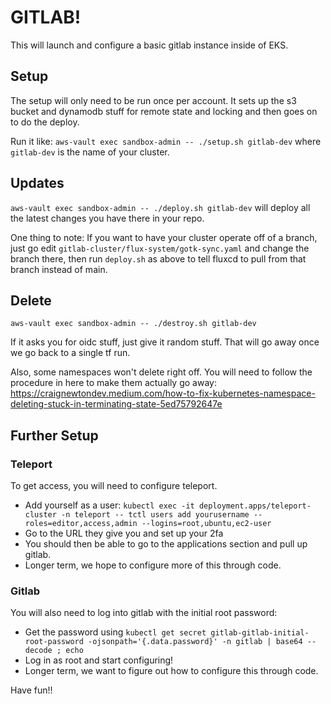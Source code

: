 # GITLAB!

This will launch and configure a basic gitlab instance inside of EKS.

## Setup

The setup will only need to be run once per account.  It sets up the s3 bucket
and dynamodb stuff for remote state and locking and then goes on to do the deploy.

Run it like: `aws-vault exec sandbox-admin -- ./setup.sh gitlab-dev` where
`gitlab-dev` is the name of your cluster.

## Updates

`aws-vault exec sandbox-admin -- ./deploy.sh gitlab-dev` will deploy all the
latest changes you have there in your repo.

One thing to note:  If you want to have your cluster operate off of a
branch, just go edit `gitlab-cluster/flux-system/gotk-sync.yaml` and
change the branch there, then run `deploy.sh` as above to tell fluxcd
to pull from that branch instead of main.

## Delete

`aws-vault exec sandbox-admin -- ./destroy.sh gitlab-dev`

If it asks you for oidc stuff, just give it random stuff.
That will go away once we go back to a single tf run.

Also, some namespaces won't delete right off.  You will need to
follow the procedure in here to make them actually go away:
https://craignewtondev.medium.com/how-to-fix-kubernetes-namespace-deleting-stuck-in-terminating-state-5ed75792647e

## Further Setup

### Teleport
To get access, you will need to configure teleport.
- Add yourself as a user: `kubectl exec -it deployment.apps/teleport-cluster -n teleport -- tctl users add yourusername --roles=editor,access,admin --logins=root,ubuntu,ec2-user`
- Go to the URL they give you and set up your 2fa
- You should then be able to go to the applications section and pull up gitlab.
- Longer term, we hope to configure more of this through code.


### Gitlab
You will also need to log into gitlab with the initial root password:
- Get the password using `kubectl get secret gitlab-gitlab-initial-root-password -ojsonpath='{.data.password}' -n gitlab | base64 --decode ; echo`
- Log in as root and start configuring!
- Longer term, we want to figure out how to configure this through code.


Have fun!!
